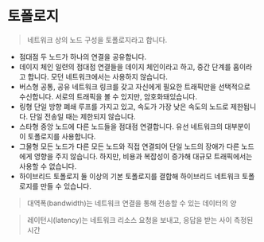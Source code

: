 # 토폴로지

> 네트워크 상의 노드 구성을 토폴로지라고 합니다.

- 점대점
  두 노드가 하나의 연결을 공유합니다.
- 데이지 체인
  일련의 점대점 연결들을 데이지 체인이라고 하고, 중간 단계를 홉이라고 합니다. 모던 네트워크에서는 사용하지 않습니다.
- 버스형
  공통, 공유 네트워크 링크를 갖고 자신에게 필요한 트래픽만을 선택적으로 수신합니다. 서로의 트래픽을 볼 수 있지만, 암호화돼있습니다.
- 링형
  단일 방향 폐쇄 루프를 가지고 있고, 속도가 가장 낮은 속도의 노드로 제한됩니다. 단일 전송일 때는 제한되지 않습니다.
- 스타형
  중앙 노드에 다른 노드들을 점대점 연결합니다. 유선 네트워크의 대부분이 이 토폴로지를 사용합니다.
- 그물형
  모든 노드가 다른 모든 노드와 직접 연결되어 단일 노드의 장애가 다른 노드에게 영향을 주지 않습니다. 하지만, 비용과 복잡성이 증가해 대규모 트래픽에서는 사용할 수 없습니다.
- 하이브리드 토폴로지
  둘 이상의 기본 토폴로지를 결합해 하이브리드 네트워크 토폴로지를 만들 수 있습니다.

> 대역폭(bandwidth)는 네트워크 연결을 통해 전송할 수 있는 데이터의 양

> 레이턴시(latency)는 네트워크 리소스 요청을 보내고, 응답을 받는 사이 측정된 시간
